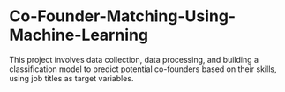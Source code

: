 # Co-Founder-Matching-Using-Machine-Learning
This project involves data collection, data processing, and building a classification model to predict potential co-founders based on their skills, using job titles as target variables.
